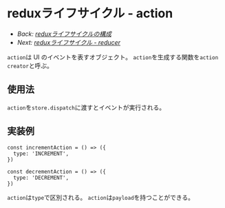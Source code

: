 # reduxライフサイクル - action

- *Back: [reduxライフサイクルの構成](./04_lifecycle.md)*
- *Next: [reduxライフサイクル - reducer](./06_lifecycle_reducer.md)*

`action`は UI のイベントを表すオブジェクト。
`action`を生成する関数を`action creator`と呼ぶ。

## 使用法

`action`を`store.dispatch`に渡すとイベントが実行される。

## 実装例

```
const incrementAction = () => ({
  type: 'INCREMENT',
})

const decrementAction = () => ({
  type: 'DECREMENT',
})
```

`action`は`type`で区別される。
`action`は`payload`を持つことができる。

